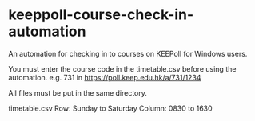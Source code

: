# keeppoll-course-check-in-automation
An automation for checking in to courses on KEEPoll for Windows users.

You must enter the course code in the timetable.csv before using the automation.
e.g. 731 in https://poll.keep.edu.hk/a/731/1234

All files must be put in the same directory.

timetable.csv
Row: Sunday to Saturday
Column: 0830 to 1630
